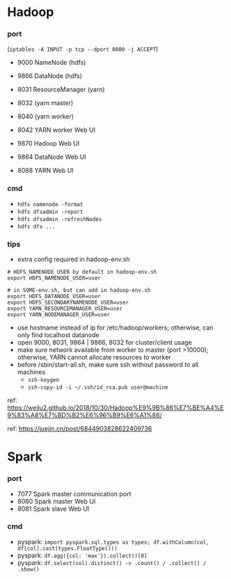 # Hadoop

### port

(`iptables -A INPUT -p tcp --dport 0000 -j ACCEPT`)

- 9000 NameNode (hdfs)
- 9866 DataNode (hdfs)
- 8031 ResourceManager (yarn)
- 8032 (yarn master)
- 8040 (yarn worker)

- 8042 YARN worker Web UI
- 9870 Hadoop Web UI
- 9864 DataNode Web UI
- 8088 YARN Web UI

### cmd

- `hdfs namenode -format`
- `hdfs dfsadmin -report`
- `hdfs dfsadmin -refreshNodes`
- `hdfs dfs ...`

### tips

- extra config required in hadoop-env.sh

```
# HDFS_NAMENODE_USER by default in hadoop-env.sh
export HDFS_NAMENODE_USER=user

# in SOME-env.sh, but can add in hadoop-env.sh
export HDFS_DATANODE_USER=user
export HDFS_SECONDARYNAMENODE_USER=user
export YARN_RESOURCEMANAGER_USER=user
export YARN_NODEMANAGER_USER=user
```

- use hostname instead of ip for /etc/hadoop/workers; otherwise, can only find localhost datanode
- open 9000, 8031, 9864 | 9866, 8032 for cluster/client usage
- make sure network available from worker to master (port >10000); otherwise, YARN cannot allocate resources to worker
- before /sbin/start-all.sh, make sure ssh without password to all machines
   - `ssh-keygen`
   - `ssh-copy-id -i ~/.ssh/id_rsa.pub user@machine`

ref: https://weilu2.github.io/2018/10/30/Hadoop%E9%9B%86%E7%BE%A4%E9%83%A8%E7%BD%B2%E6%96%B9%E6%A1%88/

ref: https://juejin.cn/post/6844903828622409736


# Spark

### port

- 7077 Spark master communication port
- 8080 Spark master Web UI
- 8081 Spark slave Web UI

### cmd

- pyspark: `import pyspark.sql.types as types; df.withColumn(col, df[col].cast(types.FloatType()))`
- pyspark: `df.agg({col: 'max'}).collect()[0]`
- pyspark: `df.select(col).distinct() -> .count() / .collect() / .show()`

